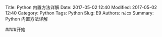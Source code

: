 Title: Python 内置方法详解
Date: 2017-05-02 12:40
Modified: 2017-05-02 12:40
Category: Python
Tags: Python
Slug: E9
Authors: nJcx
Summary: Python 内置方法详解

####开始
